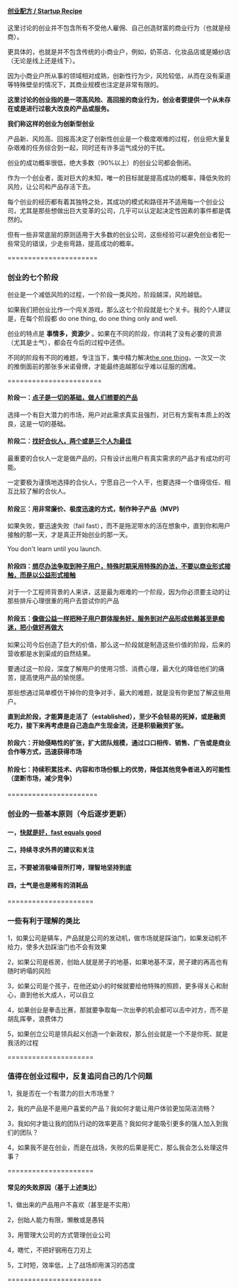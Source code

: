 #### [创业配方 / Startup Recipe](https://github.com/linyingkui/startup/tree/master/three/README.md)

这里讨论的创业并不包含所有不受他人雇佣、自己创造财富的商业行为（也就是经商）。

更具体的，也就是并不包含传统的小商业户，例如，奶茶店、化妆品店或是婚纱店（无论是线上还是线下）。

因为小商业户所从事的领域相对成熟，创新性行为少，风险较低，从而在没有渠道等特殊壁垒的情况下，其商业规模也注定是非常有限的。

**这里讨论的创业指的是一项高风险、高回报的商业行为，创业者要提供一个从未存在或是进行过极大改良的产品或服务。**

**我们称这样的创业为创新型创业**

产品新、风险高、回报高决定了创新性创业是一个极度艰难的过程，创业把大量复杂艰难的任务综合到一起，同时还有许多运气成分的干扰。

创业的成功概率很低，绝大多数（90%以上）的创业公司都会倒闭。

作为一个创业者，面对巨大的未知，唯一的目标就是提高成功的概率，降低失败的风险，让公司和产品存活下去。

每个创业的经历都有着其独特之处，其成功的模式和路径并不适用每一个创业公司，尤其是那些想做出巨大变革的公司，几乎可以认定起决定性因素的事件都是偶然的。

但有一些非常底层的原则适用于大多数的创业公司，这些经验可以避免创业者犯一些常见的错误，少走些弯路，提高成功的概率。

======================

### 创业的七个阶段

创业是一个减低风险的过程，一个阶段一类风险，阶段越深，风险越低。

如果我们把创业比作一个闯关游戏，那么这七个阶段就是七个关卡。我的个人建议是，在每个阶段都 do one thing, do one thing only and well.

创业的特点是 **事情多，资源少** 。如果在不同的阶段，你消耗了没有必要的资源（尤其是士气），都会在今后的过程中还债。

不同的阶段有不同的难题，专注当下，集中精力解决[the one thing](https://www.amazon.com/dp/1885167776/)，一次又一次的推倒面前的那张多米诺骨牌，才能最终逾越那似乎难以征服的困难。

=======================

#### 阶段一：[点子是一切的基础，做人们想要的产品](https://github.com/linyingkui/startup/tree/master/three/market-fit/README.md)

选择一个有巨大潜力的市场，用户对此需求真实且强烈，对已有方案有本质上的改良，这是一切的基础。

#### 阶段二：[找好合伙人，两个或是三个人为最佳](https://github.com/linyingkui/startup/tree/master/three/team/README.md)

最重要的合伙人一定是做产品的，只有设计出用户有真实需求的产品才有成功的可能。

一定要极为谨慎地选择的合伙人，宁愿自己一个人干，也要选择一个值得信任、相互比较了解的合伙人。

#### 阶段三：用非常廉价、极度迅速的方式，制作种子产品（MVP)

如果失败，要迅速失败（fail fast），而不是拖泥带水的活在想象中，直到你和用户接触的那一天，才是真正开始创业的那一天。

You don't learn until you launch.

#### 阶段四：[想尽办法争取到种子用户，特殊时期采用特殊的办法，不要以商业形式接触，而是以公益形式接触](https://github.com/linyingkui/startup/tree/master/three/not-scale/README.md)

对于一个工程师背景的人来讲，这是最为艰难的一个阶段，因为你必须要主动的让那些排斥心理很重的用户去尝试你的产品

#### 阶段五：[像做公益一样把种子用户群体服务好，服务到对产品形成依赖甚至是痴迷，把小做好再做大](https://github.com/linyingkui/startup/tree/master/three/start-small/README.md)

如果公司今后创造了巨大的价值，那么这一阶段就是制造这些价值的阶段，后来的营收都是水到渠成的自然结果。

要通过这一阶段，深度了解用户的使用习惯、消费心理，最大化的降低他们的痛苦，提高使用产品的愉悦感。

那些想通过简单模仿干掉你的竞争对手，最大的难题，就是没有你更加了解这些用户。

**直到此阶段，才能算是走活了（established），至少不会轻易的死掉，或是融资吃力，接下来再考虑是自己造血产生现金流，还是积极融资扩张。**

#### 阶段六：开始侵略性的扩张，扩大团队规模，通过口口相传、销售、广告或是商业合作等方式，迅速获得市场

#### 阶段七：持续积累技术、内容和市场份额上的优势，降低其他竞争者进入的可能性（垄断市场，减少竞争）

======================

### 创业的一些基本原则（今后逐步更新）

#### 一，[快就是好，fast equals good](https://github.com/linyingkui/startup/tree/master/three/decisions/README.md)

#### 二，持续寻求外界的建议和关注

#### 三，不要被消极噪音所打垮，理智地坚持到底

#### 四，士气是也是稀有的消耗品

=====================

### 一些有利于理解的类比

1，如果公司是辆车，产品就是公司的发动机，做市场就是踩油门，如果发动机不给力，使多大劲踩油门也不会有效果

2，如果公司是栋房，创始人就是房子的地基，如果地基不深，房子建的再高也有随时坍塌的风险

3，如果公司是个孩子，在他还幼小的时候就要给他特殊的照顾，更多得关心和耐心，直到他长大成人，可以自立

4，如果创业是拳击比赛，那就要争取每一次出拳的机会都可以击中对方，而不是胡乱挥拳，浪费体力

5，如果创立公司是领兵起义创造一个新政权，那么创业就是一个不是你死、就是我活的过程

=====================

### 值得在创业过程中，反复追问自己的几个问题

1，我是否在一个有潜力的巨大市场里？

2，我的产品是不是用户喜爱的产品？我如何才能让用户体验更加简洁流畅？

3，我如何才能让我的团队行动的效率更高？我如何才能吸引更多的强人加入到我们的团队？

4，如果我不是在创业，而是在战场，失败的后果是死亡，那么我会怎么处理这件事？

=====================

#### 常见的失败原因（基于上述类比）

1，做出来的产品用户不喜欢（甚至是不实用）

2，创始人能力有限，懒散或是愚钝

3，用管理大公司的方式管理创业公司

4，瞎忙，不把好钢用在刀刃上

5，工时短，效率低，上了战场却用演习的态度

=======================

<!-- 创业有两个重要的特点，一个是要做的（或者说可以做的）事情太多，一个是资源非常有限。

接下来要讨论的策略大多集中在两个问题，如何在繁复的过程中区分主要和次要的因素？如何高效地利用有限的资源？

1，[做人们想要的产品 / Make things people want](https://github.com/linyingkui/startup/tree/master/three/market-fit/README.md)

2，[组建一支强大的团队 / Build a great team](https://github.com/linyingkui/startup/tree/master/three/team/README.md)

3，[把小做好，再做大 / Start small and expand](https://github.com/linyingkui/startup/tree/master/three/start-small/README.md)

4，[非常之时，采用非常手段 / Do things that don't scale](https://github.com/linyingkui/startup/tree/master/three/not-scale/README.md)

5，[总是迅速地做出正确的决定 / Always make the right decisions quickly](https://github.com/linyingkui/startup/tree/master/three/decisions/README.md)

6，[身体要棒，动作要快，工时要长 / Exercise more, execute faster and work longer](https://github.com/linyingkui/startup/tree/master/three/quick/README.md)

[后记 / Epilogue](https://github.com/linyingkui/startup/tree/master/finale/README.md)  -->
